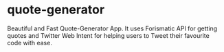 # quote-generator
Beautiful and Fast Quote-Generator App. It uses Forismatic API for getting quotes and Twitter Web Intent for helping users to Tweet their favourite code with ease.
